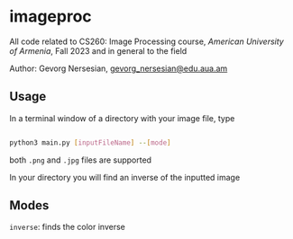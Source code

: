 # imageproc

All code related to CS260: Image Processing course, *American University of Armenia*, Fall 2023 and in general to the field

Author: Gevorg Nersesian, gevorg_nersesian@edu.aua.am    

## Usage

In a terminal window of a directory with your image file, type
```bash

python3 main.py [inputFileName] --[mode]

```
both ```.png``` and ```.jpg``` files are supported

In your directory you will find an inverse of the inputted image


## Modes

```inverse```: finds the color inverse
